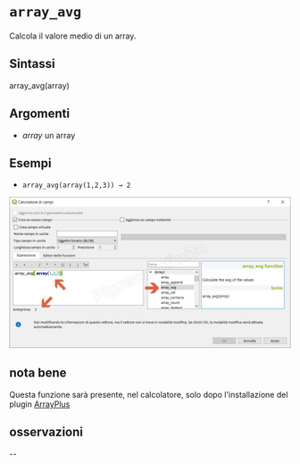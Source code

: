 # `array_avg`

Calcola il valore medio di un array.

## Sintassi

array_avg(array)

## Argomenti

* _array_ un array

## Esempi

* `array_avg(array(1,2,3)) → 2`

![](/img/arrays/array_avg/array_avg1.png)

## nota bene

Questa funzione sarà presente, nel calcolatore, solo dopo l'installazione del plugin [ArrayPlus](https://framagit.org/jbdesbas/arrayPlus)

## osservazioni

--